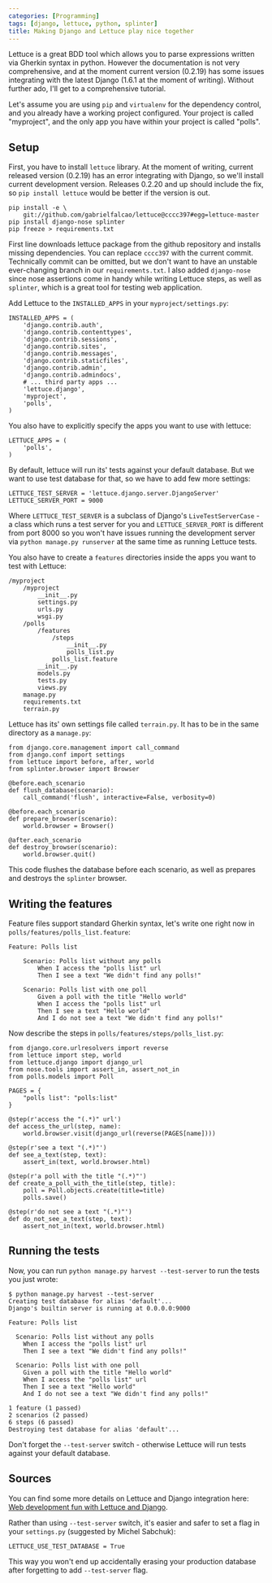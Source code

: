 ```yaml
---
categories: [Programming]
tags: [django, lettuce, python, splinter]
title: Making Django and Lettuce play nice together
---
```


Lettuce is a great BDD tool which allows you to parse expressions written via Gherkin syntax in python. However the documentation is not very comprehensive, and at the moment current version (0.2.19) has some issues integrating with the latest Django (1.6.1 at the moment of writing). Without further ado, I'll get to a comprehensive tutorial.

Let's assume you are using `pip` and `virtualenv` for the dependency control, and you already have a working project configured. Your project is called "myproject", and the only app you have within your project is called "polls".

## Setup

First, you have to install `lettuce` library. At the moment of writing, current released version (0.2.19) has an error integrating with Django, so we'll install current development version. Releases 0.2.20 and up should include the fix, so `pip install lettuce` would be better if the version is out.

    pip install -e \
        git://github.com/gabrielfalcao/lettuce@cccc397#egg=lettuce-master
    pip install django-nose splinter
    pip freeze > requirements.txt

First line downloads lettuce package from the github repository and installs missing dependencies. You can replace `cccc397` with the current commit. Technically commit can be omitted, but we don't want to have an unstable ever-changing branch in our `requirements.txt`. I also added `django-nose` since nose assertions come in handy while writing Lettuce steps, as well as `splinter`, which is a great tool for testing web application.

Add Lettuce to the `INSTALLED_APPS` in your `myproject/settings.py`:

    INSTALLED_APPS = (
        'django.contrib.auth',
        'django.contrib.contenttypes',
        'django.contrib.sessions',
        'django.contrib.sites',
        'django.contrib.messages',
        'django.contrib.staticfiles',
        'django.contrib.admin',
        'django.contrib.admindocs',
        # ... third party apps ...
        'lettuce.django',
        'myproject',
        'polls',
    )

You also have to explicitly specify the apps you want to use with lettuce:

    LETTUCE_APPS = (
        'polls',
    )

By default, lettuce will run its' tests against your default database. But we want to use test database for that, so we have to add few more settings:

    LETTUCE_TEST_SERVER = 'lettuce.django.server.DjangoServer'
    LETTUCE_SERVER_PORT = 9000

Where `LETTUCE_TEST_SERVER` is a subclass of Django's `LiveTestServerCase` - a class which runs a test server for you and `LETTUCE_SERVER_PORT` is different from port 8000 so you won't have issues running the development server via `python manage.py runserver` at the same time as running Lettuce tests.

You also have to create a `features` directories inside the apps you want to test with Lettuce:

    /myproject
        /myproject
            __init__.py
            settings.py
            urls.py
            wsgi.py
        /polls
            /features
                /steps
                    __init__.py
                    polls_list.py
                polls_list.feature
            __init__.py
            models.py
            tests.py
            views.py
        manage.py
        requirements.txt
        terrain.py

Lettuce has its' own settings file called `terrain.py`. It has to be in the same directory as a `manage.py`:

    from django.core.management import call_command
    from django.conf import settings
    from lettuce import before, after, world
    from splinter.browser import Browser

    @before.each_scenario
    def flush_database(scenario):
        call_command('flush', interactive=False, verbosity=0)

    @before.each_scenario
    def prepare_browser(scenario):
        world.browser = Browser()

    @after.each_scenario
    def destroy_browser(scenario):
        world.browser.quit()

This code flushes the database before each scenario, as well as prepares and destroys the `splinter` browser.

## Writing the features

Feature files support standard Gherkin syntax, let's write one right now in `polls/features/polls_list.feature`:

    Feature: Polls list

        Scenario: Polls list without any polls
            When I access the "polls list" url
            Then I see a text "We didn't find any polls!"

        Scenario: Polls list with one poll
            Given a poll with the title "Hello world"
            When I access the "polls list" url
            Then I see a text "Hello world"
            And I do not see a text "We didn't find any polls!"

Now describe the steps in `polls/features/steps/polls_list.py`:

    from django.core.urlresolvers import reverse
    from lettuce import step, world
    from lettuce.django import django_url
    from nose.tools import assert_in, assert_not_in
    from polls.models import Poll

    PAGES = {
        "polls list": "polls:list"
    }

    @step(r'access the "(.*)" url')
    def access_the_url(step, name):
        world.browser.visit(django_url(reverse(PAGES[name])))

    @step(r'see a text "(.*)"')
    def see_a_text(step, text):
        assert_in(text, world.browser.html)

    @step(r'a poll with the title "(.*)"')
    def create_a_poll_with_the_title(step, title):
        poll = Poll.objects.create(title=title)
        polls.save()

    @step(r'do not see a text "(.*)"')
    def do_not_see_a_text(step, text):
        assert_not_in(text, world.browser.html)

## Running the tests

Now, you can run `python manage.py harvest --test-server` to run the tests you just wrote:

    $ python manage.py harvest --test-server
    Creating test database for alias 'default'...
    Django's builtin server is running at 0.0.0.0:9000

    Feature: Polls list

      Scenario: Polls list without any polls
        When I access the "polls list" url
        Then I see a text "We didn't find any polls!"

      Scenario: Polls list with one poll
        Given a poll with the title "Hello world"
        When I access the "polls list" url
        Then I see a text "Hello world"
        And I do not see a text "We didn't find any polls!"

    1 feature (1 passed)
    2 scenarios (2 passed)
    6 steps (6 passed)
    Destroying test database for alias 'default'...

Don't forget the `--test-server` switch - otherwise Lettuce will run tests against your default database.

## Sources

You can find some more details on Lettuce and Django integration here: [Web development fun with Lettuce and Django](http://lettuce.it/recipes/django-lxml.html).

Rather than using `--test-server` switch, it's easier and safer to set a flag in your `settings.py` (suggested by Michel Sabchuk):

    LETTUCE_USE_TEST_DATABASE = True

This way you won't end up accidentally erasing your production database after forgetting to add `--test-server` flag.
